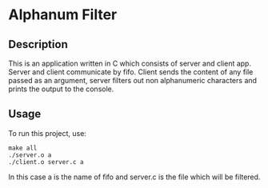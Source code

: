 # Alphanum Filter
## Description
This is an application written in C which consists of server and client app. Server and client communicate by fifo. Client sends the content of any file passed as an argument, server filters out non alphanumeric characters and prints the output to the console.
## Usage
To run this project, use:
```
make all
./server.o a
./client.o server.c a
```
In this case a is the name of fifo and server.c is the file which will be filtered.
